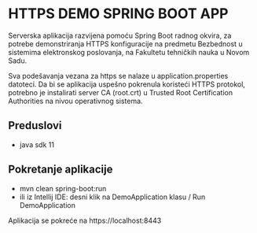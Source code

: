 # HTTPS DEMO SPRING BOOT APP

Serverska aplikacija razvijena pomoću Spring Boot radnog okvira, za potrebe demonstriranja HTTPS konfiguracije na predmetu Bezbednost u sistemima elektronskog poslovanja, na Fakultetu tehničkih nauka u Novom Sadu. 

Sva podešavanja vezana za https se nalaze u application.properties datoteci. Da bi se aplikacija uspešno pokrenula koristeći HTTPS protokol, potrebno je instalirati server CA (root.crt) u Trusted Root Certification Authorities na nivou operativnog sistema. 

## Preduslovi
- java sdk 11

## Pokretanje aplikacije

- mvn clean spring-boot:run
- ili iz Intellij IDE: desni klik na DemoApplication klasu / Run DemoApplication

Aplikacija se pokreće na https://localhost:8443

